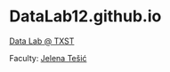 # DataLab12.github.io
[Data Lab @ TXST](DataLab12.github.io)

Faculty: [Jelena Tešić](jtesic.github.io)